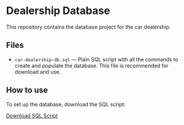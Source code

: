 # Dealership Database

This repository contains the database project for the car dealership.

## Files

- `car-dealership-db.sql` — Plain SQL script with all the commands to create and populate the database. This file is recommended for download and use.

## How to use

To set up the database, download the SQL script:

[Download SQL Script](./car-dealership-db.sql)

